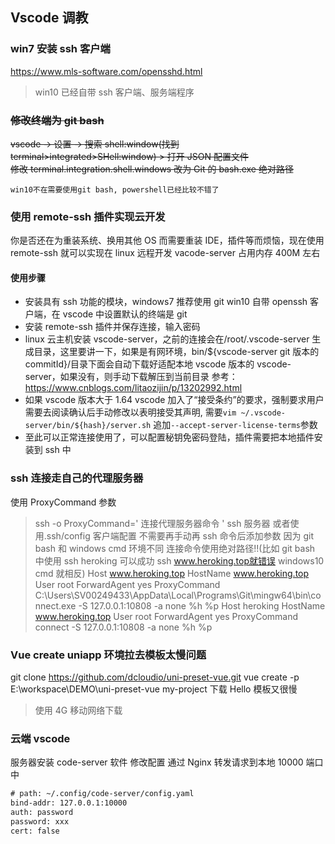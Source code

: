 ## Vscode 调教

### win7 安装 ssh 客户端

https://www.mls-software.com/opensshd.html

> win10 已经自带 ssh 客户端、服务端程序

### ~~修改终端为 git bash~~

~~vscode -> 设置 -> 搜索 shell:window(找到 terminal>integrated>SHell:window) > 打开 JSON 配置文件  
修改 terminal.integration.shell.windows 改为 Git 的 bash.exe 绝对路径~~

`win10不在需要使用git bash, powershell已经比较不错了`

### 使用 remote-ssh 插件实现云开发

你是否还在为重装系统、换用其他 OS 而需要重装 IDE，插件等而烦恼，现在使用 remote-ssh 就可以实现在 linux 远程开发 vacode-server 占用内存 400M 左右

#### 使用步骤

- 安装具有 ssh 功能的模块，windows7 推荐使用 git win10 自带 openssh 客户端，在 vscode 中设置默认的终端是 git
- 安装 remote-ssh 插件并保存连接，输入密码
- linux 云主机安装 vscode-server，之前的连接会在/root/.vscode-server 生成目录，这里要讲一下，如果是有网环境，bin/${vscode-server git 版本的 commitId}/目录下面会自动下载好适配本地 vscode 版本的 vscode-server，如果没有，则手动下载解压到当前目录 参考：https://www.cnblogs.com/litaozijin/p/13202992.html
- 如果 vscode 版本大于 1.64 vscode 加入了“接受条约”的要求，强制要求用户需要去阅读确认后手动修改以表明接受其声明, 需要`vim ~/.vscode-server/bin/${hash}/server.sh` 追加`--accept-server-license-terms`参数
- 至此可以正常连接使用了，可以配置秘钥免密码登陆，插件需要把本地插件安装到 ssh 中

### ssh 连接走自己的代理服务器

使用 ProxyCommand 参数

> ssh -o ProxyCommand=' 连接代理服务器命令 ' ssh 服务器
> 或者使用.ssh/config 客户端配置 不需要再手动再 ssh 命令后添加参数
> 因为 git bash 和 windows cmd 环境不同 连接命令使用绝对路径!!(比如 git bash 中使用 ssh heroking 可以成功 ssh www.heroking.top就错误 windows10 cmd 就相反)
> Host www.heroking.top
> HostName www.heroking.top
> User root
> ForwardAgent yes
> ProxyCommand C:\Users\SV00249433\AppData\Local\Programs\Git\mingw64\bin\connect.exe -S 127.0.0.1:10808 -a none %h %p
> Host heroking
> HostName www.heroking.top
> User root
> ForwardAgent yes
> ProxyCommand connect -S 127.0.0.1:10808 -a none %h %p

### Vue create uniapp 环境拉去模板太慢问题

git clone https://github.com/dcloudio/uni-preset-vue.git
vue create -p E:\workspace\DEMO\uni-preset-vue my-project
下载 Hello 模板又很慢

> 使用 4G 移动网络下载

### 云端 vscode

服务器安装 code-server 软件 修改配置 通过 Nginx 转发请求到本地 10000 端口中

```txt
# path: ~/.config/code-server/config.yaml
bind-addr: 127.0.0.1:10000
auth: password
password: xxx
cert: false
```
